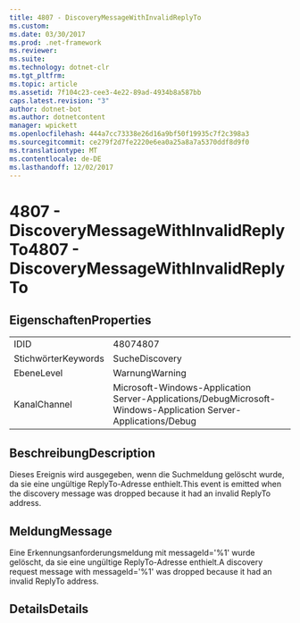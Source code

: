 ```yaml
---
title: 4807 - DiscoveryMessageWithInvalidReplyTo
ms.custom: 
ms.date: 03/30/2017
ms.prod: .net-framework
ms.reviewer: 
ms.suite: 
ms.technology: dotnet-clr
ms.tgt_pltfrm: 
ms.topic: article
ms.assetid: 7f104c23-cee3-4e22-89ad-4934b8a587bb
caps.latest.revision: "3"
author: dotnet-bot
ms.author: dotnetcontent
manager: wpickett
ms.openlocfilehash: 444a7cc73338e26d16a9bf50f19935c7f2c398a3
ms.sourcegitcommit: ce279f2d7fe2220e6ea0a25a8a7a5370ddf8d9f0
ms.translationtype: MT
ms.contentlocale: de-DE
ms.lasthandoff: 12/02/2017
---
```

# <a name="4807---discoverymessagewithinvalidreplyto"></a><span data-ttu-id="4a4b6-102">4807 - DiscoveryMessageWithInvalidReplyTo</span><span class="sxs-lookup"><span data-stu-id="4a4b6-102">4807 - DiscoveryMessageWithInvalidReplyTo</span></span>
## <a name="properties"></a><span data-ttu-id="4a4b6-103">Eigenschaften</span><span class="sxs-lookup"><span data-stu-id="4a4b6-103">Properties</span></span>  
  
|||  
|-|-|  
|<span data-ttu-id="4a4b6-104">ID</span><span class="sxs-lookup"><span data-stu-id="4a4b6-104">ID</span></span>|<span data-ttu-id="4a4b6-105">4807</span><span class="sxs-lookup"><span data-stu-id="4a4b6-105">4807</span></span>|  
|<span data-ttu-id="4a4b6-106">Stichwörter</span><span class="sxs-lookup"><span data-stu-id="4a4b6-106">Keywords</span></span>|<span data-ttu-id="4a4b6-107">Suche</span><span class="sxs-lookup"><span data-stu-id="4a4b6-107">Discovery</span></span>|  
|<span data-ttu-id="4a4b6-108">Ebene</span><span class="sxs-lookup"><span data-stu-id="4a4b6-108">Level</span></span>|<span data-ttu-id="4a4b6-109">Warnung</span><span class="sxs-lookup"><span data-stu-id="4a4b6-109">Warning</span></span>|  
|<span data-ttu-id="4a4b6-110">Kanal</span><span class="sxs-lookup"><span data-stu-id="4a4b6-110">Channel</span></span>|<span data-ttu-id="4a4b6-111">Microsoft-Windows-Application Server-Applications/Debug</span><span class="sxs-lookup"><span data-stu-id="4a4b6-111">Microsoft-Windows-Application Server-Applications/Debug</span></span>|  
  
## <a name="description"></a><span data-ttu-id="4a4b6-112">Beschreibung</span><span class="sxs-lookup"><span data-stu-id="4a4b6-112">Description</span></span>  
 <span data-ttu-id="4a4b6-113">Dieses Ereignis wird ausgegeben, wenn die Suchmeldung gelöscht wurde, da sie eine ungültige ReplyTo-Adresse enthielt.</span><span class="sxs-lookup"><span data-stu-id="4a4b6-113">This event is emitted when the discovery message was dropped because it had an invalid ReplyTo address.</span></span>  
  
## <a name="message"></a><span data-ttu-id="4a4b6-114">Meldung</span><span class="sxs-lookup"><span data-stu-id="4a4b6-114">Message</span></span>  
 <span data-ttu-id="4a4b6-115">Eine Erkennungsanforderungsmeldung mit messageId='%1' wurde gelöscht, da sie eine ungültige ReplyTo-Adresse enthielt.</span><span class="sxs-lookup"><span data-stu-id="4a4b6-115">A discovery request message with messageId='%1' was dropped because it had an invalid ReplyTo address.</span></span>  
  
## <a name="details"></a><span data-ttu-id="4a4b6-116">Details</span><span class="sxs-lookup"><span data-stu-id="4a4b6-116">Details</span></span>
